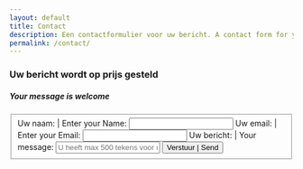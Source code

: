 ```yaml
---
layout: default
title: Contact
description: Een contactformulier voor uw bericht. A contact form for your message.
permalink: /contact/
---
```


<main>
<h3 class="text-center">Uw bericht wordt op prijs gesteld</h3>
<h5 class="text-center">Your message is welcome</h5>
  <form action="https://formspree.io/havov@live.nl" method="POST">
    <fieldset>
      <label>Uw naam: | Enter your Name:</label>
      <input type="text" name="name">
      <label>Uw email: | Enter your Email:</label>
      <input type="email" name="_replyto">
      <label>Uw bericht: | Your message:</label>
      <input id="text" type="textarea" name="message" maxlength="500" placeholder="U heeft max 500 tekens voor uw bericht">
      <input id="submit" type="submit" value="Verstuur | Send">
      </fieldset>
  </form>
</main>
